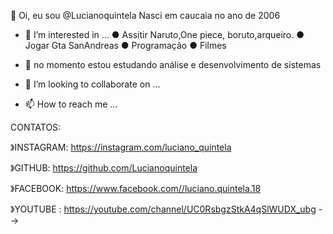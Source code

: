 👋 Oi, eu sou @Lucianoquintela
Nasci em caucaia no ano de 2006

- 👀 I’m interested in ...
● Assitir Naruto,One piece,
boruto,arqueiro.
● Jogar Gta SanAndreas
● Programação
● Filmes

- 🌱 no momento estou estudando análise e desenvolvimento de sistemas 
- 💞️ I’m looking to collaborate on ...
- 📫 How to reach me ...


CONTATOS:

》INSTAGRAM: https://instagram.com/luciano_quintela

》GITHUB: https://github.com/Lucianoquintela

》FACEBOOK: https://www.facebook.com//luciano.quintela.18

》YOUTUBE : https://youtube.com/channel/UC0RsbgzStkA4qSlWUDX_ubg
-->

